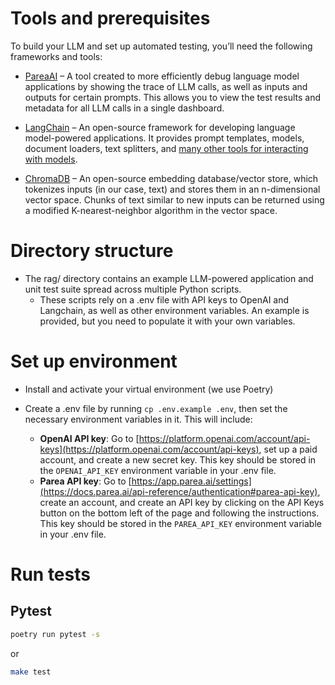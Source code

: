 # Tools and prerequisites

To build your LLM and set up automated testing, you’ll need the following frameworks and tools:

- [PareaAI](https://www.parea.ai/) – A tool created to more efficiently debug language model applications
  by showing the trace of LLM calls, as well as inputs and outputs for certain prompts. This allows you to view the test
  results and metadata for all LLM calls in a single dashboard.

- [LangChain](https://docs.langchain.com/docs/) – An open-source framework for developing language model-powered
  applications. It provides prompt templates, models, document loaders, text splitters,
  and [many other tools for interacting with models](https://docs.langchain.com/docs/category/components).

- [ChromaDB](https://docs.trychroma.com/) – An open-source embedding database/vector store, which tokenizes inputs (in
  our case, text) and stores them in an n-dimensional vector space. Chunks of text similar to new inputs can be returned
  using a modified K-nearest-neighbor algorithm in the vector space.

# Directory structure

- The rag/ directory contains an example LLM-powered application and unit test suite spread across multiple Python
  scripts.
    - These scripts rely on a .env file with API keys to OpenAI and Langchain, as well as other environment variables.
      An example is provided, but you need to populate it with your own variables.

# Set up environment

- Install and activate your virtual environment (we use Poetry)

- Create a .env file by running `cp .env.example .env`, then set the necessary environment variables in it. This will
  include:
    - **OpenAI API key**: Go
      to [https://platform.openai.com/account/api-keys](https://platform.openai.com/account/api-keys), set up a paid
      account, and create a new secret key. This key should be stored in the `OPENAI_API_KEY` environment variable in
      your .env file.
    - **Parea API key**: Go
      to [https://app.parea.ai/settings](https://docs.parea.ai/api-reference/authentication#parea-api-key), create an
      account, and create an API key by clicking on the API Keys button on the bottom left of the page and following the
      instructions. This key should be stored in the `PAREA_API_KEY` environment variable in your .env file.

# Run tests

## Pytest

```bash
poetry run pytest -s
``` 

or

```bash
make test
```
